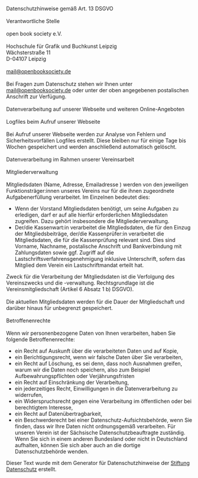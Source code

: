 Datenschutzhinweise gemäß Art. 13 DSGVO  
\
Verantwortliche Stelle  
\
open book society e.V.  
\
Hochschule für Grafik und Buchkunst Leipzig  
Wächsterstraße 11  
D-04107 Leipzig  
\
mail@openbooksociety.de  
\
Bei Fragen zum Datenschutz stehen wir Ihnen unter mail@openbooksociety.de oder unter der oben angegebenen postalischen Anschrift zur Verfügung.  
\
Datenverarbeitung auf unserer Webseite und weiteren Online-Angeboten  
\
Logfiles beim Aufruf unserer Webseite  
\
Bei Aufruf unserer Webseite werden zur Analyse von Fehlern und Sicherheitsvorfällen Logfiles erstellt. Diese bleiben nur für einige Tage bis Wochen gespeichert und werden anschließend automatisch gelöscht.  
\
Datenverarbeitung im Rahmen unserer Vereinsarbeit  
\
Mitgliederverwaltung  
\
Mitgliedsdaten (Name, Adresse, Emailadresse ) werden von den jeweiligen Funktionsträger:innen unseres Vereins nur für die ihnen zugeordnete Aufgabenerfüllung verarbeitet. Im Einzelnen bedeutet dies:  
- Wenn der Vorstand Mitgliedsdaten benötigt, um seine Aufgaben zu erledigen, darf er auf alle hierfür erforderlichen Mitgliedsdaten zugreifen. Dazu gehört insbesondere die Mitgliederverwaltung.
- Der/die Kassenwart:in verarbeitet die Mitgliedsdaten, die für den Einzug der Mitgliedsbeiträge, der/die Kassenprüfer:in verarbeitet die Mitgliedsdaten, die für die Kassenprüfung relevant sind. Dies sind Vorname, Nachname, postalische Anschrift und Bankverbindung mit Zahlungsdaten sowie ggf. Zugriff auf die Lastschriftsverfahrensgenehmigung inklusive Unterschrift, sofern das Mitglied dem Verein ein Lastschriftmandat erteilt hat.  
  

Zweck für die Verarbeitung der Mitgliedsdaten ist die Verfolgung des Vereinszwecks und die -verwaltung. Rechtsgrundlage ist die Vereinsmitgliedschaft (Artikel 6 Absatz 1 b) DSGVO).  
\
Die aktuellen Mitgliedsdaten werden für die Dauer der Mitgliedschaft und darüber hinaus für unbegrenzt gespeichert.  
\
Betroffenenrechte  
\
Wenn wir personenbezogene Daten von Ihnen verarbeiten, haben Sie folgende Betroffenenrechte:  
- ein Recht auf Auskunft über die verarbeiteten Daten und auf Kopie,
- ein Berichtigungsrecht, wenn wir falsche Daten über Sie verarbeiten,
- ein Recht auf Löschung, es sei denn, dass noch Ausnahmen greifen, warum wir die Daten noch speichern, also zum Beispiel Aufbewahrungspflichten oder Verjährungsfristen
- ein Recht auf Einschränkung der Verarbeitung,
- ein jederzeitiges Recht, Einwilligungen in die Datenverarbeitung zu widerrufen,
- ein Widerspruchsrecht gegen eine Verarbeitung im öffentlichen oder bei berechtigtem Interesse,
- ein Recht auf Datenübertragbarkeit,
- ein Beschwerderecht bei einer Datenschutz-Aufsichtsbehörde, wenn Sie finden, dass wir Ihre Daten nicht ordnungsgemäß verarbeiten. Für unseren Verein ist der Sächsische Datenschutzbeauftragte zuständig. Wenn Sie sich in einem anderen Bundesland oder nicht in Deutschland aufhalten, können Sie sich aber auch an die dortige Datenschutzbehörde wenden.  
  
  
Dieser Text wurde mit dem Generator für Datenschutzhinweise der [Stiftung Datenschutz](https://stiftungdatenschutz.org/ehrenamt/generator-datenschutzhinweise) erstellt.
